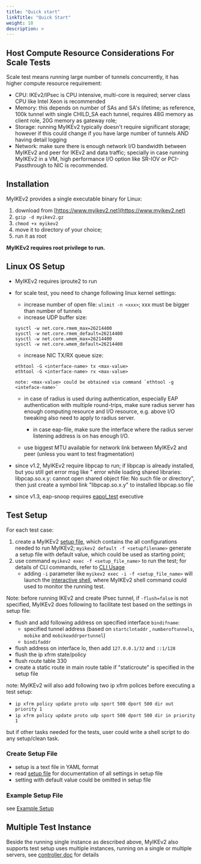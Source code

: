 ```yaml
---
title: "Quick start"
linkTitle: "Quick Start"
weight: 10
description: >
---
```



## Host Compute Resource Considerations For Scale Tests
Scale test means running large number of tunnels concurrently, it has higher compute resource requirement:

* CPU: IKEv2/IPsec is CPU intensive, multi-core is required; server class CPU like Intel Xeon is recommended
* Memory: this depends on number of SAs and SA's lifetime; as reference, 100k tunnel with single CHILD_SA each tunnel, requires 48G memory as client role, 20G memory as gateway role;
* Storage: running MyIKEv2 typically doesn't require significant storage; however if this could change if you have large number of tunnels AND having detail logging
* Network: make sure there is enough network I/O bandwidth between MyIKEv2 and peer for IKEv2 and data traffic; specially in case running MyIKEv2 in a VM, high performance I/O option like SR-IOV or PCI-Passthrough to NIC is recommended.

## Installation
MyIKEv2 provides a single executable binary for Linux:

1. download from [https://www.myikev2.net](https://www.myikev2.net)
1. ```gzip -d myikev2.gz```
1. ```chmod +x myikev2```
1. move it to directory of your choice;
1. run it as root


**MyIKEv2 requires root privilege to run.**

## Linux OS Setup

* MyIKEv2 requires iproute2 to run

* for scale test, you need to change following linux kernel settings:

    * increase number of open file: ```ulimit -n <xxx>```; xxx must be bigger than number of tunnels
    * increase UDP buffer size:
    ```
    sysctl -w net.core.rmem_max=26214400
    sysctl -w net.core.rmem_default=26214400
    sysctl -w net.core.wmem_max=26214400
    sysctl -w net.core.wmem_default=26214400
    ```
    * increase NIC TX/RX queue size:
    ```
    ethtool -G <interface-name> tx <max-value> 
    ethtool -G <interface-name> rx <max-value>

    note: <max-value> could be obtained via command `ethtool -g <inteface-name>`
    ```
    * in case of radius is used during authentication, especially EAP authentication with multiple round-trips, make sure radius server has enough computing resource and I/O resource, e.g. above I/O tweaking also need to apply to radius server. 
      
      * in case eap-file, make sure the interface where the radius server listening address is on has enough I/O.

    * use biggest MTU available for network link between MyIKEv2 and peer (unless you want to test fragmentation)

* since v1.2, MyIKEv2 require libpcap to run; if libpcap is already installed, but you still get error msg like " error while loading shared libraries: libpcap.so.x.y: cannot open shared object file: No such file or directory", then just create a symbol link "libpcap.so.x.y" to installed libpcap.so file

* since v1.3, eap-snoop requires [eapol_test](https://w1.fi/wpa_supplicant/) executive 


## Test Setup
For each test case:

 1. create a MyIKEv2 [setup file](../setupfile/), which contains the all configurations needed to run MyIKEv2; ```myikev2 default -f <setupfilename>``` generate a setup file with default value, which could be used as starting point;
 1. use command ```myikev2 exec -f <setup_file_name>``` to run the test; for details of CLI commands, refer to [CLI Usage](../cliusage)
    * adding `-i` parameter like ```myikev2 exec -i -f <setup_file_name>``` will launch the [interactive shell](../shell/), where MyIKEv2 shell command could used to monitor the running test. 

Note: before running IKEv2 and create IPsec tunnel, if ```-flush=false``` is not specified, MyIKEv2 does following to facilitate test based on the settings in setup file:

* flush and add following address on specified interface ```bindifname```:
  * specified tunnel address (based on ```startclntaddr``` , ```numberoftunnels```, ```mobike``` and ```mobikeaddrpertunnel```) 
  * ```bindifaddr```
* flush address on interface lo, then add `127.0.0.1/32` and `::1/128` 
* flush the ip xfrm state/policy
* flush route table 330
* create a static route in main route table if "staticroute" is specified in the setup file

note: MyIKEv2 will also add following two ip xfrm polices before executing a test setup:

* ```ip xfrm policy update proto udp sport 500 dport 500 dir out priority 1```
* ```ip xfrm policy update proto udp sport 500 dport 500 dir in priority 1```

but if other tasks needed for the tests, user could write a shell script to do any setup/clean task.

### Create Setup File

* setup is a text file in YAML format
* read [setup file](../setupfile/) for documentation of all settings in setup file
* setting with default value could be omitted in setup file

### Example Setup File

see [Example Setup](../examplesetup/)


## Multiple Test Instance 

Beside the running single instance as described above, MyIKEv2 also supports test setup uses multiple instances, running on a single or multiple servers, see [controller doc](../controller/) for details